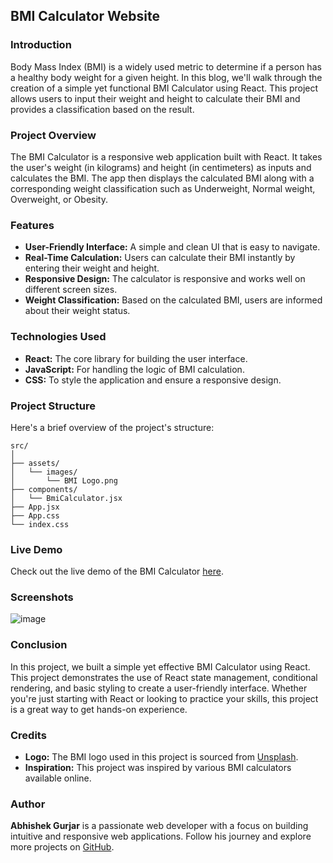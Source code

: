  ## BMI Calculator Website

### Introduction
Body Mass Index (BMI) is a widely used metric to determine if a person has a healthy body weight for a given height. In this blog, we'll walk through the creation of a simple yet functional BMI Calculator using React. This project allows users to input their weight and height to calculate their BMI and provides a classification based on the result.

### Project Overview
The BMI Calculator is a responsive web application built with React. It takes the user's weight (in kilograms) and height (in centimeters) as inputs and calculates the BMI. The app then displays the calculated BMI along with a corresponding weight classification such as Underweight, Normal weight, Overweight, or Obesity.

### Features
- **User-Friendly Interface:** A simple and clean UI that is easy to navigate.
- **Real-Time Calculation:** Users can calculate their BMI instantly by entering their weight and height.
- **Responsive Design:** The calculator is responsive and works well on different screen sizes.
- **Weight Classification:** Based on the calculated BMI, users are informed about their weight status.

### Technologies Used
- **React:** The core library for building the user interface.
- **JavaScript:** For handling the logic of BMI calculation.
- **CSS:** To style the application and ensure a responsive design.

### Project Structure
Here's a brief overview of the project's structure:

```
src/
│
├── assets/
│   └── images/
│       └── BMI Logo.png
├── components/
│   └── BmiCalculator.jsx
├── App.jsx
├── App.css
└── index.css
```


### Live Demo
Check out the live demo of the BMI Calculator [here](https://bmi-calculator-in.netlify.app/).

### Screenshots

![image](https://github.com/user-attachments/assets/fb973d62-fb66-499f-9ed5-4d3911892098)


### Conclusion
In this project, we built a simple yet effective BMI Calculator using React. This project demonstrates the use of React state management, conditional rendering, and basic styling to create a user-friendly interface. Whether you're just starting with React or looking to practice your skills, this project is a great way to get hands-on experience.

### Credits
- **Logo:** The BMI logo used in this project is sourced from [Unsplash](#).
- **Inspiration:** This project was inspired by various BMI calculators available online.

### Author
**Abhishek Gurjar** is a passionate web developer with a focus on building intuitive and responsive web applications. Follow his journey and explore more projects on [GitHub](https://github.com/abhishekgurjar-in).

